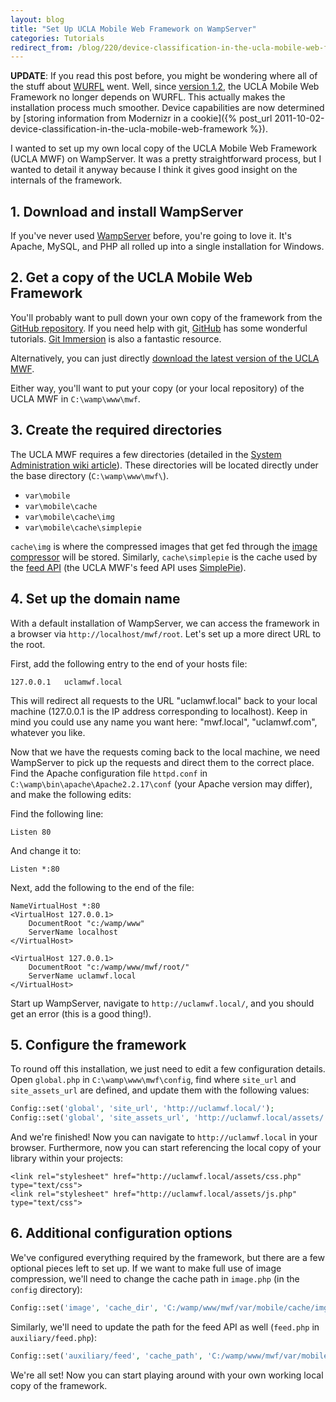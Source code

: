 ```yaml
---
layout: blog
title: "Set Up UCLA Mobile Web Framework on WampServer"
categories: Tutorials
redirect_from: /blog/220/device-classification-in-the-ucla-mobile-web-framework/
---
```


**UPDATE**: If you read this post before, you might be wondering where all of the stuff about [WURFL](http://wurfl.sourceforge.net/) went. Well, since [version 1.2](https://github.com/ucla/mwf/blob/master/RELEASE), the UCLA Mobile Web Framework no longer depends on WURFL. This actually makes the installation process much smoother. Device capabilities are now determined by [storing information from Modernizr in a cookie]({% post_url 2011-10-02-device-classification-in-the-ucla-mobile-web-framework %}).

I wanted to set up my own local copy of the UCLA Mobile Web Framework (UCLA MWF) on WampServer. It was a pretty straightforward process, but I wanted to detail it anyway because I think it gives good insight on the internals of the framework.

## 1\. Download and install WampServer

If you've never used [WampServer](http://www.wampserver.com/en/) before, you're going to love it. It's Apache, MySQL, and PHP all rolled up into a single installation for Windows.

## 2\. Get a copy of the UCLA Mobile Web Framework

You'll probably want to pull down your own copy of the framework from the [GitHub repository](https://github.com/ucla/mwf). If you need help with git, [GitHub](https://github.com/) has some wonderful tutorials. [Git Immersion](http://gitimmersion.com/) is also a fantastic resource.

Alternatively, you can just directly [download the latest version of the UCLA MWF](https://github.com/ucla/mwf/downloads).

Either way, you'll want to put your copy (or your local repository) of the UCLA MWF in `C:\wamp\www\mwf`.

## 3\. Create the required directories

The UCLA MWF requires a few directories (detailed in the [System Administration wiki article](https://github.com/ucla/mwf/wiki/Getting-Started%3A-System-Administration)). These directories will be located directly under the base directory (`C:\wamp\www\mwf\`).

- `var\mobile`
- `var\mobile\cache`
- `var\mobile\cache\img`
- `var\mobile\cache\simplepie`

`cache\img` is where the compressed images that get fed through the [image compressor](https://github.com/ucla/mwf/wiki/API%3A-Script%3A-Image-Compressor) will be stored. Similarly, `cache\simplepie` is the cache used by the [feed API](https://github.com/ucla/mwf/wiki/API%3A-PHP%3A-Feed) (the UCLA MWF's feed API uses [SimplePie](http://simplepie.org/)).

## 4\. Set up the domain name

With a default installation of WampServer, we can access the framework in a browser via `http://localhost/mwf/root`. Let's set up a more direct URL to the root.

First, add the following entry to the end of your hosts file:

```markup
127.0.0.1	uclamwf.local
```

This will redirect all requests to the URL "uclamwf.local" back to your local machine (127.0.0.1 is the IP address corresponding to localhost). Keep in mind you could use any name you want here: "mwf.local", "uclamwf.com", whatever you like.

Now that we have the requests coming back to the local machine, we need WampServer to pick up the requests and direct them to the correct place. Find the Apache configuration file `httpd.conf` in `C:\wamp\bin\apache\Apache2.2.17\conf` (your Apache version may differ), and make the following edits:

Find the following line:

```markup
Listen 80
```

And change it to:

```markup
Listen *:80
```

Next, add the following to the end of the file:

```markup
NameVirtualHost *:80
<VirtualHost 127.0.0.1>
	DocumentRoot "c:/wamp/www"
	ServerName localhost
</VirtualHost>

<VirtualHost 127.0.0.1>
	DocumentRoot "c:/wamp/www/mwf/root/"
	ServerName uclamwf.local
</VirtualHost>
```

Start up WampServer, navigate to `http://uclamwf.local/`, and you should get an error (this is a good thing!).

## 5\. Configure the framework

To round off this installation, we just need to edit a few configuration details. Open `global.php` in `C:\wamp\www\mwf\config`, find where `site_url` and `site_assets_url` are defined, and update them with the following values:

```php
Config::set('global', 'site_url', 'http://uclamwf.local/');
Config::set('global', 'site_assets_url', 'http://uclamwf.local/assets/');
```

And we're finished! Now you can navigate to `http://uclamwf.local` in your browser. Furthermore, now you can start referencing the local copy of your library within your projects:

```markup
<link rel="stylesheet" href="http://uclamwf.local/assets/css.php" type="text/css">
<link rel="stylesheet" href="http://uclamwf.local/assets/js.php" type="text/css">
```

## 6\. Additional configuration options

We've configured everything required by the framework, but there are a few optional pieces left to set up. If we want to make full use of image compression, we'll need to change the cache path in `image.php` (in the `config` directory):

```php
Config::set('image', 'cache_dir', 'C:/wamp/www/mwf/var/mobile/cache/img/');
```

Similarly, we'll need to update the path for the feed API as well (`feed.php` in `auxiliary/feed.php`):

```php
Config::set('auxiliary/feed', 'cache_path', 'C:/wamp/www/mwf/var/mobile/cache/simplepie');
```

We're all set! Now you can start playing around with your own working local copy of the framework.
